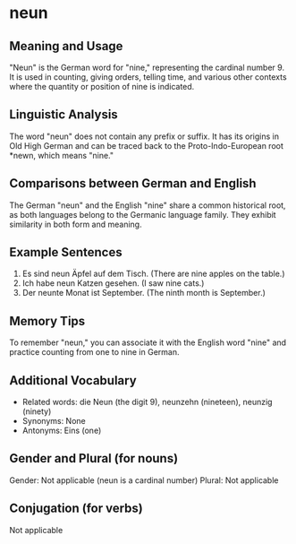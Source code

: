 # neun
## Meaning and Usage
"Neun" is the German word for "nine," representing the cardinal number 9. It is used in counting, giving orders, telling time, and various other contexts where the quantity or position of nine is indicated.

## Linguistic Analysis
The word "neun" does not contain any prefix or suffix. It has its origins in Old High German and can be traced back to the Proto-Indo-European root *newn, which means "nine."

## Comparisons between German and English
The German "neun" and the English "nine" share a common historical root, as both languages belong to the Germanic language family. They exhibit similarity in both form and meaning.

## Example Sentences
1. Es sind neun Äpfel auf dem Tisch. (There are nine apples on the table.)
2. Ich habe neun Katzen gesehen. (I saw nine cats.)
3. Der neunte Monat ist September. (The ninth month is September.)

## Memory Tips
To remember "neun," you can associate it with the English word "nine" and practice counting from one to nine in German.

## Additional Vocabulary
- Related words: die Neun (the digit 9), neunzehn (nineteen), neunzig (ninety)
- Synonyms: None
- Antonyms: Eins (one)

## Gender and Plural (for nouns)
Gender: Not applicable (neun is a cardinal number)
Plural: Not applicable

## Conjugation (for verbs)
Not applicable